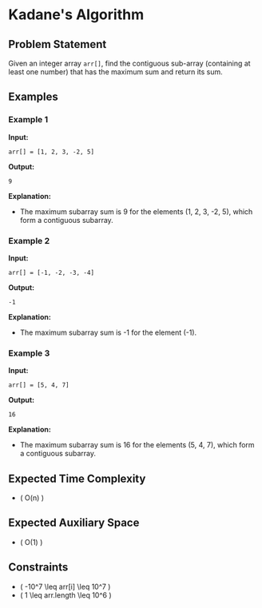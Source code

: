 # Kadane's Algorithm

## Problem Statement

Given an integer array `arr[]`, find the contiguous sub-array (containing at least one number) that has the maximum sum and return its sum.

## Examples

### Example 1

**Input:**

```text
arr[] = [1, 2, 3, -2, 5]
```

**Output:**

```text
9
```

**Explanation:**

- The maximum subarray sum is 9 for the elements (1, 2, 3, -2, 5), which form a contiguous subarray.

### Example 2

**Input:**

```text
arr[] = [-1, -2, -3, -4]
```

**Output:**

```text
-1
```

**Explanation:**

- The maximum subarray sum is -1 for the element (-1).

### Example 3

**Input:**

```text
arr[] = [5, 4, 7]
```

**Output:**

```text
16
```

**Explanation:**

- The maximum subarray sum is 16 for the elements (5, 4, 7), which form a contiguous subarray.

## Expected Time Complexity

- \( O(n) \)

## Expected Auxiliary Space

- \( O(1) \)

## Constraints

- \( -10^7 \leq arr[i] \leq 10^7 \)
- \( 1 \leq arr.length \leq 10^6 \)
